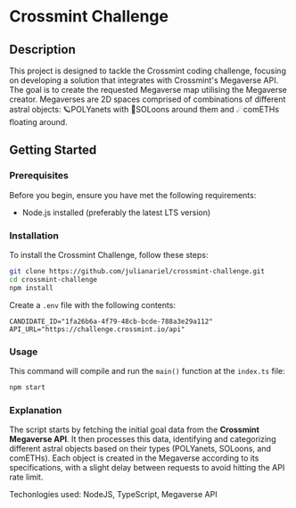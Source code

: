 # Crossmint Challenge

## Description

This project is designed to tackle the Crossmint coding challenge, focusing on developing a solution that integrates with Crossmint's Megaverse API. The goal is to create the requested Megaverse map utilising the Megaverse creator. Megaverses are 2D spaces comprised of combinations of different astral objects: 🪐POLYanets with 🌙SOLoons around them and ☄comETHs floating around.

## Getting Started

### Prerequisites

Before you begin, ensure you have met the following requirements:

- Node.js installed (preferably the latest LTS version)

### Installation

To install the Crossmint Challenge, follow these steps:

```bash
git clone https://github.com/julianariel/crossmint-challenge.git
cd crossmint-challenge
npm install
```

Create a `.env` file with the following contents:

```env
CANDIDATE_ID="1fa26b6a-4f79-48cb-bcde-788a3e29a112"
API_URL="https://challenge.crossmint.io/api"
```

### Usage

This command will compile and run the `main()` function at the `index.ts` file:

```bash
npm start
```

### Explanation

The script starts by fetching the initial goal data from the **Crossmint Megaverse API**. It then processes this data, identifying and categorizing different astral objects based on their types (POLYanets, SOLoons, and comETHs). Each object is created in the Megaverse according to its specifications, with a slight delay between requests to avoid hitting the API rate limit.

Techonlogies used: NodeJS, TypeScript, Megaverse API
